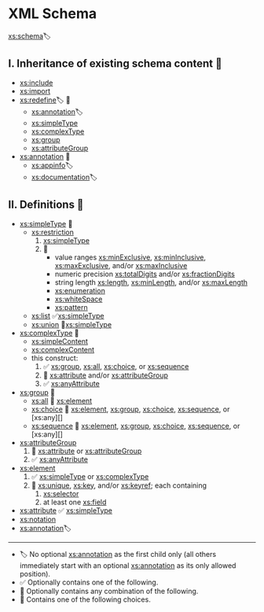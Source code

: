 XML Schema
==========

[xs:schema][]🏷️

<!-- markdownlint-disable ul-indent -->

Ⅰ. Inheritance of existing schema content 🔁
--------------------------------------------

- [xs:include][]
- [xs:import][]
- [xs:redefine][]🏷️ 🔁
    - [xs:annotation][]🏷️
    - [xs:simpleType][]
    - [xs:complexType][]
    - [xs:group][]
    - [xs:attributeGroup][]
- [xs:annotation][] 🔁
    - [xs:appinfo][xs:annotation]🏷️
    - [xs:documentation][xs:annotation]🏷️

Ⅱ. Definitions 🔁
------------------

- [xs:simpleType][] 🔂
    - [xs:restriction][]
        1. [xs:simpleType][]
        2. 🔁
            - value ranges [xs:minExclusive][], [xs:minInclusive][], [xs:maxExclusive][], and/or [xs:maxInclusive][]
            - numeric precision [xs:totalDigits][] and/or [xs:fractionDigits][]
            - string length [xs:length][], [xs:minLength][], and/or [xs:maxLength][]
            - [xs:enumeration][]
            - [xs:whiteSpace][]
            - [xs:pattern][]
    - [xs:list][] ✅[xs:simpleType][]
    - [xs:union][] 🔁[xs:simpleType][]
- [xs:complexType][] 🔂
    - [xs:simpleContent][]
    - [xs:complexContent][]
    - this construct:
        1. ✅ [xs:group][], [xs:all][], [xs:choice][], or [xs:sequence][]
        2. 🔁 [xs:attribute][] and/or [xs:attributeGroup][]
        3. ✅ [xs:anyAttribute][]
- [xs:group][] 🔂
    - [xs:all][] 🔁 [xs:element][]
    - [xs:choice][] 🔁 [xs:element][], [xs:group][], [xs:choice][], [xs:sequence][], or [xs:any][]
    - [xs:sequence][] 🔁 [xs:element][], [xs:group][], [xs:choice][], [xs:sequence][], or [xs:any][]
- [xs:attributeGroup][]
    1. 🔁 [xs:attribute][] or [xs:attributeGroup][]
    2. ✅ [xs:anyAttribute][]
- [xs:element][]
    1. ✅ [xs:simpleType][] or [xs:complexType][]
    2. 🔁 [xs:unique][], [xs:key][], and/or [xs:keyref][]; each containing
        1. [xs:selector][]
        2. at least one [xs:field][]
- [xs:attribute][] ✅ [xs:simpleType][]
- [xs:notation][]
- [xs:annotation][]🏷️

* * *

- 🏷️ No optional [xs:annotation][] as the first child only (all others immediately start with an optional [xs:annotation][]
  as its only allowed position).
- ✅ Optionally contains one of the following.
- 🔁 Optionally contains any combination of the following.
- 🔂 Contains one of the following choices.

[xs:all]: https://www.w3.org/TR/xmlschema-1/#element-all
[xs:annotation]: https://www.w3.org/TR/xmlschema-1/#declare-annotation
[xs:anyAttribute]: https://www.w3.org/TR/xmlschema-1/#element-anyAttribute
[xs:attribute]: https://www.w3.org/TR/xmlschema-1/#declare-attribute
[xs:attributeGroup]: https://www.w3.org/TR/xmlschema-1/#declare-attributeGroup
[xs:choice]: https://www.w3.org/TR/xmlschema-1/#element-choice
[xs:complexContent]: https://www.w3.org/TR/xmlschema-1/#element-complexContent
[xs:complexType]: https://www.w3.org/TR/xmlschema-1/#declare-type
[xs:element]: https://www.w3.org/TR/xmlschema-1/#declare-element
[xs:enumeration]: https://www.w3.org/TR/xmlschema-2/#element-enumeration
[xs:field]: https://www.w3.org/TR/xmlschema-1/#element-field
[xs:fractionDigits]: https://www.w3.org/TR/xmlschema-2/#element-fractionDigits
[xs:group]: https://www.w3.org/TR/xmlschema-1/#declare-namedModelGroup
[xs:import]: https://www.w3.org/TR/xmlschema-1/#composition-schemaImport
[xs:include]: https://www.w3.org/TR/xmlschema-1/#compound-schema
[xs:key]: https://www.w3.org/TR/xmlschema-1/#element-key
[xs:keyref]: https://www.w3.org/TR/xmlschema-1/#element-keyref
[xs:length]: https://www.w3.org/TR/xmlschema-2/#element-length
[xs:list]: https://www.w3.org/TR/xmlschema-2/#derivation-by-list
[xs:maxExclusive]: https://www.w3.org/TR/xmlschema-2/#element-maxExclusive
[xs:maxInclusive]: https://www.w3.org/TR/xmlschema-2/#element-maxInclusive
[xs:maxLength]: https://www.w3.org/TR/xmlschema-2/#element-maxLength
[xs:minExclusive]: https://www.w3.org/TR/xmlschema-2/#element-minExclusive
[xs:minInclusive]: https://www.w3.org/TR/xmlschema-2/#element-minInclusive
[xs:minLength]: https://www.w3.org/TR/xmlschema-2/#element-minLength
[xs:notation]: https://www.w3.org/TR/xmlschema-1/#declare-notation
[xs:pattern]: https://www.w3.org/TR/xmlschema-2/#element-pattern
[xs:redefine]: https://www.w3.org/TR/xmlschema-1/#modify-schema
[xs:restriction]: https://www.w3.org/TR/xmlschema-2/#derivation-by-restriction
[xs:schema]: https://www.w3.org/TR/xmlschema-1/#declare-schema
[xs:selector]: https://www.w3.org/TR/xmlschema-1/#element-selector
[xs:sequence]: https://www.w3.org/TR/xmlschema-1/#element-sequence
[xs:simpleContent]: https://www.w3.org/TR/xmlschema-1/#element-simpleContent
[xs:simpleType]: https://www.w3.org/TR/xmlschema-2/#xr-defn
[xs:totalDigits]: https://www.w3.org/TR/xmlschema-2/#element-totalDigits
[xs:union]: https://www.w3.org/TR/xmlschema-2/#derivation-by-union
[xs:unique]: https://www.w3.org/TR/xmlschema-1/#element-unique
[xs:whiteSpace]: https://www.w3.org/TR/xmlschema-2/#element-whiteSpace
